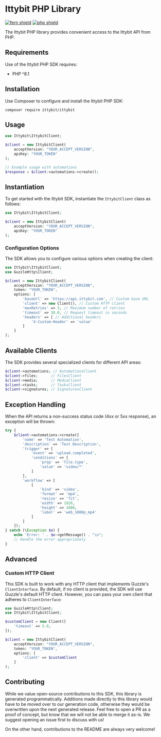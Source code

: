 # Ittybit PHP Library

[![fern shield](https://img.shields.io/badge/%F0%9F%8C%BF-SDK%20generated%20by%20Fern-brightgreen)](https://github.com/fern-api/fern)
[![php shield](https://img.shields.io/badge/php-packagist-pink)](https://packagist.org/packages/ittybit/ittybit)

The Ittybit PHP library provides convenient access to the Ittybit API from PHP.

## Requirements

Use of the Ittybit PHP SDK requires:

- PHP ^8.1

## Installation

Use Composer to configure and install the Ittybit PHP SDK:

```shell
composer require ittybit/ittybit
```

## Usage

```php
use Ittybit\IttybitClient;

$client = new IttybitClient(
    acceptVersion: "YOUR_ACCEPT_VERSION",
    apiKey: "YOUR_TOKEN"
);

// Example usage with automations
$response = $client->automations->create();
```

## Instantiation

To get started with the Ittybit SDK, instantiate the `IttybitClient` class as follows:

```php
use Ittybit\IttybitClient;

$client = new IttybitClient(
    acceptVersion: "YOUR_ACCEPT_VERSION",
    apiKey: "YOUR_TOKEN"
);
```

### Configuration Options

The SDK allows you to configure various options when creating the client:

```php
use Ittybit\IttybitClient;
use GuzzleHttp\Client;

$client = new IttybitClient(
    acceptVersion: "YOUR_ACCEPT_VERSION",
    token: "YOUR_TOKEN",
    options: [
        'baseUrl' => 'https://api.ittybit.com', // Custom base URL
        'client' => new Client(), // Custom HTTP client
        'maxRetries' => 3, // Maximum number of retries
        'timeout' => 30.0, // Request timeout in seconds
        'headers' => [ // Additional headers
            'X-Custom-Header' => 'value'
        ]
    ]
);
```

## Available Clients

The SDK provides several specialized clients for different API areas:

```php
$client->automations; // AutomationsClient
$client->files;      // FilesClient
$client->media;      // MediaClient
$client->tasks;      // TasksClient
$client->signatures; // SignaturesClient
```

## Exception Handling

When the API returns a non-success status code (4xx or 5xx response), an exception will be thrown:

```php
try {
    $client->automations->create([
        'name' => 'Test Automation',
        'description' => 'Test Description',
        'trigger' => [
            'event' => 'upload.completed',
            'conditions' => [
                'prop' => 'file.type',
                'value' => 'video/*'
            ]
        ],
        'workflow' => [
            [
                'kind' => 'video',
                'format' => 'mp4',
                'resize' => 'fit',
                'width' => 1920,
                'height' => 1080,
                'label' => 'web_1080p_mp4'
            ]
        ]
    ]);
} catch (\Exception $e) {
    echo 'Error: ' . $e->getMessage() . "\n";
    // Handle the error appropriately
}
```

## Advanced

### Custom HTTP Client

This SDK is built to work with any HTTP client that implements Guzzle's `ClientInterface`. By default, if no client
is provided, the SDK will use Guzzle's default HTTP client. However, you can pass your own client that adheres to
`ClientInterface`:

```php
use GuzzleHttp\Client;
use Ittybit\IttybitClient;

$customClient = new Client([
    'timeout' => 5.0,
]);

$client = new IttybitClient(
    acceptVersion: "YOUR_ACCEPT_VERSION",
    token: "YOUR_TOKEN",
    options: [
        'client' => $customClient
    ]
);
```

## Contributing

While we value open-source contributions to this SDK, this library
is generated programmatically. Additions made directly to this library
would have to be moved over to our generation code, otherwise they would
be overwritten upon the next generated release. Feel free to open a PR as a
proof of concept, but know that we will not be able to merge it as-is.
We suggest opening an issue first to discuss with us!

On the other hand, contributions to the README are always very welcome!
